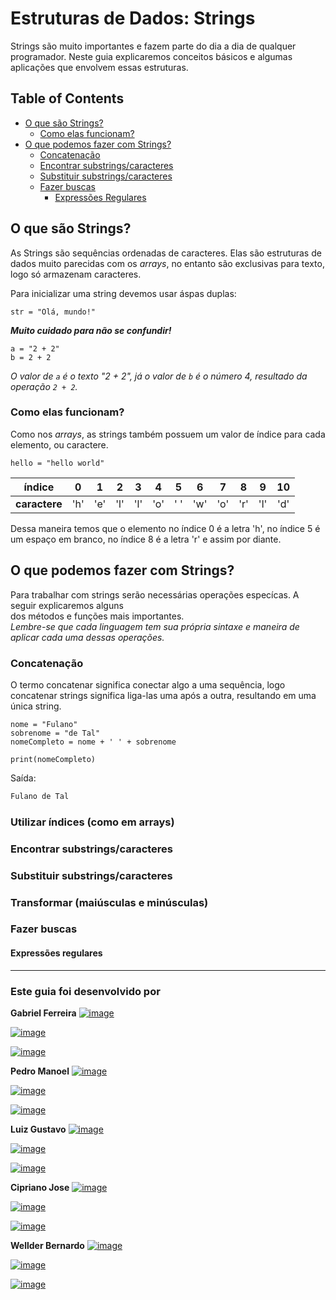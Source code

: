 # Estruturas de Dados: Strings

Strings são muito importantes e fazem parte do dia a dia de qualquer programador. Neste guia explicaremos conceitos básicos e algumas aplicações que envolvem essas estruturas.

## Table of Contents

- [O que são Strings?](#what)
  - [Como elas funcionam?](#how)
- [O que podemos fazer com Strings?](#cando)
  - [Concatenação](#concat)
  - [Encontrar substrings/caracteres](#find)
  - [Substituir substrings/caracteres](#replace)
  - [Fazer buscas](#search)
    - [Expressões Regulares](#regex)

## **O que são Strings?** <a name="what"></a>

As Strings são sequências ordenadas de caracteres. Elas são estruturas de dados muito parecidas com os _arrays_, no entanto são exclusivas para texto, logo só armazenam caracteres.

Para inicializar uma string devemos usar áspas duplas:

```pseudo
str = "Olá, mundo!"
```

**_Muito cuidado para não se confundir!_**

```pseudo
a = "2 + 2"
b = 2 + 2
```

_O valor de `a` é o texto "2 + 2", já o valor de `b` é o número 4, resultado da operação `2 + 2`._

### **Como elas funcionam?** <a name="how"></a>

Como nos _arrays_, as strings também possuem um valor de índice para cada elemento, ou caractere.

```pseudo
hello = "hello world"
```

|  **índice**   |  0  |  1  |  2  |  3  |  4  |  5  |  6  |  7  |  8  |  9  | 10  |
| :-----------: | :-: | :-: | :-: | :-: | :-: | :-: | :-: | :-: | :-: | :-: | :-: |
| **caractere** | 'h' | 'e' | 'l' | 'l' | 'o' | ' ' | 'w' | 'o' | 'r' | 'l' | 'd' |

Dessa maneira temos que o elemento no índice 0 é a letra 'h', no índice 5 é um espaço em branco, no índice 8 é a letra 'r' e assim por diante.

## **O que podemos fazer com Strings?** <a name="cando"></a>

Para trabalhar com strings serão necessárias operações especícas. A seguir explicaremos alguns  
dos métodos e funções mais importantes.  
_Lembre-se que cada linguagem tem sua própria sintaxe e maneira de aplicar cada uma dessas operações._

### **Concatenação** <a name="concat"></a>

O termo concatenar significa conectar algo a uma sequência, logo concatenar strings significa liga-las uma após a outra, resultando em uma única string.

```pseudo
nome = "Fulano"
sobrenome = "de Tal"
nomeCompleto = nome + ' ' + sobrenome

print(nomeCompleto)
```

Saída:

```python
Fulano de Tal
```

### Utilizar índices (como em arrays) <a name="indexes"></a>

### Encontrar substrings/caracteres <a name="find"></a>

### Substituir substrings/caracteres <a name="replace"></a>

### Transformar (maiúsculas e minúsculas) <a name="transform"></a>

### Fazer buscas <a name="search"></a>

#### Expressões regulares <a name="regex"></a>

---

### Este guia foi desenvolvido por

**Gabriel Ferreira**
[![image](https://img.shields.io/badge/GitHub-100000?style=for-the-badge&logo=github&logoColor=white)](https://github.com/ufgabiira)

[![image](https://img.shields.io/badge/Twitter-1DA1F2?style=for-the-badge&logo=twitter&logoColor=white)](https://twitter.com/gab_iira)

[![image](https://img.shields.io/badge/Instagram-E4405F?style=for-the-badge&logo=instagram&logoColor=white)](https://instagram.com/gabriel_ffreire)

**Pedro Manoel**
[![image](https://img.shields.io/badge/GitHub-100000?style=for-the-badge&logo=github&logoColor=white)](https://github.com/)

[![image](https://img.shields.io/badge/Twitter-1DA1F2?style=for-the-badge&logo=twitter&logoColor=white)](https://twitter.com/)

[![image](https://img.shields.io/badge/Instagram-E4405F?style=for-the-badge&logo=instagram&logoColor=white)](https://instagram.com/)

**Luiz Gustavo**
[![image](https://img.shields.io/badge/GitHub-100000?style=for-the-badge&logo=github&logoColor=white)](https://github.com/)

[![image](https://img.shields.io/badge/Twitter-1DA1F2?style=for-the-badge&logo=twitter&logoColor=white)](https://twitter.com/)

[![image](https://img.shields.io/badge/Instagram-E4405F?style=for-the-badge&logo=instagram&logoColor=white)](https://instagram.com/)

**Cipriano Jose**
[![image](https://img.shields.io/badge/GitHub-100000?style=for-the-badge&logo=github&logoColor=white)](https://github.com/)

[![image](https://img.shields.io/badge/Twitter-1DA1F2?style=for-the-badge&logo=twitter&logoColor=white)](https://twitter.com/)

[![image](https://img.shields.io/badge/Instagram-E4405F?style=for-the-badge&logo=instagram&logoColor=white)](https://instagram.com/)

**Wellder Bernardo**
[![image](https://img.shields.io/badge/GitHub-100000?style=for-the-badge&logo=github&logoColor=white)](https://github.com/)

[![image](https://img.shields.io/badge/Twitter-1DA1F2?style=for-the-badge&logo=twitter&logoColor=white)](https://twitter.com/)

[![image](https://img.shields.io/badge/Instagram-E4405F?style=for-the-badge&logo=instagram&logoColor=white)](https://instagram.com/)
